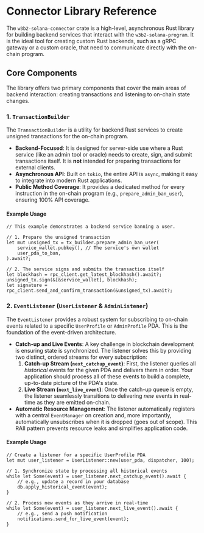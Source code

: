 # Connector Library Reference

The `w3b2-solana-connector` crate is a high-level, asynchronous Rust library for building backend services that interact with the `w3b2-solana-program`. It is the ideal tool for creating custom Rust backends, such as a gRPC gateway or a custom oracle, that need to communicate directly with the on-chain program.

## Core Components

The library offers two primary components that cover the main areas of backend interaction: creating transactions and listening to on-chain state changes.

### 1. `TransactionBuilder`

The `TransactionBuilder` is a utility for backend Rust services to create unsigned transactions for the on-chain program.

-   **Backend-Focused**: It is designed for server-side use where a Rust service (like an admin tool or oracle) needs to create, sign, and submit transactions itself. It is **not** intended for preparing transactions for external clients.
-   **Asynchronous API**: Built on `tokio`, the entire API is `async`, making it easy to integrate into modern Rust applications.
-   **Public Method Coverage**: It provides a dedicated method for every instruction in the on-chain program (e.g., `prepare_admin_ban_user`), ensuring 100% API coverage.

#### Example Usage

```rust,ignore
// This example demonstrates a backend service banning a user.

// 1. Prepare the unsigned transaction
let mut unsigned_tx = tx_builder.prepare_admin_ban_user(
    service_wallet.pubkey(), // The service's own wallet
    user_pda_to_ban,
).await?;

// 2. The service signs and submits the transaction itself
let blockhash = rpc_client.get_latest_blockhash().await?;
unsigned_tx.sign(&[&service_wallet], blockhash);
let signature = rpc_client.send_and_confirm_transaction(&unsigned_tx).await?;
```

### 2. `EventListener` (`UserListener` & `AdminListener`)

The `EventListener` provides a robust system for subscribing to on-chain events related to a specific `UserProfile` or `AdminProfile` PDA. This is the foundation of the event-driven architecture.

-   **Catch-up and Live Events**: A key challenge in blockchain development is ensuring state is synchronized. The listener solves this by providing two distinct, ordered streams for every subscription:
    1.  **Catch-up Stream (`next_catchup_event`)**: First, the listener queries all *historical* events for the given PDA and delivers them in order. Your application should process all of these events to build a complete, up-to-date picture of the PDA's state.
    2.  **Live Stream (`next_live_event`)**: Once the catch-up queue is empty, the listener seamlessly transitions to delivering *new* events in real-time as they are emitted on-chain.
-   **Automatic Resource Management**: The listener automatically registers with a central `EventManager` on creation and, more importantly, automatically unsubscribes when it is dropped (goes out of scope). This RAII pattern prevents resource leaks and simplifies application code.

#### Example Usage

```rust,ignore
// Create a listener for a specific UserProfile PDA
let mut user_listener = UserListener::new(user_pda, dispatcher, 100);

// 1. Synchronize state by processing all historical events
while let Some(event) = user_listener.next_catchup_event().await {
    // e.g., update a record in your database
    db.apply_historical_event(event);
}

// 2. Process new events as they arrive in real-time
while let Some(event) = user_listener.next_live_event().await {
    // e.g., send a push notification
    notifications.send_for_live_event(event);
}
```